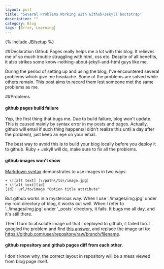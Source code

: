 ```yaml
---
layout: post
title: "Several Problems Working with Github+Jekyll bootstrap"
description: ""
category: Blog
tags: [Error, Learning]
---
```

{% include JB/setup %}

##Declaration
Github Pages really helps me a lot with this blog. It relieves me of so much trouble struggling with 
html, css etc. Despite of all benefits, it also strikes some know-nothing-about-jekyll-and-html guys like me.

During the period of setting up and using the blog, I've encountered several problems which give me 
headache. Some of the problems are solved while others remain. This post aims to record them lest someone met the same
problems as me.

##Problems
#### github pages build failure  
Yep, the first thing that bugs me. Due to build failure, blog won't update. This is caused mainly by syntax error in
my posts and pages. Actually, github will email if such thing happens(I didn't realize this until a day after the problem),
just keep an eye on your email.

The best way to avoid this is to build your blog locally before you deploy it to github. Ruby + Jekyll will do, make sure to 
fix all the problems.

#### github images won't show  
[Markdown syntax][] demonstrates to use images in two ways:

    + \![alt text] (\/path\/to\/image.jpg)  
    + \![alt text][id]  
    [id]: url/to/image "Option title attribute"

But github works in a mysterious way. When I use './images/img.jpg' under my root directory of blog, it works out well.
When I refer to '../images/img.jpg' under '_posts' directory, it fails. It bugs me all day, and it's still there.

Then I turn to absolute image url that I deployed to github, it failed too.
I googled the problem and find [this answer][], and replace the image url to:  
https://github.com/user/repository/raw/branch/filename.

#### github repository and github pages diff from each other.  
I don't know why, the correct layout in repository will be a mess viewed from blog page itself.

[Markdown syntax]: http://daringfireball.net/projects/markdown/syntax#img
[this answer]: http://stackoverflow.com/questions/10935763/github-picture-path

